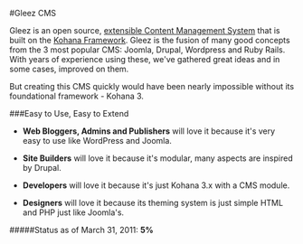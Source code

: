 #Gleez CMS 

Gleez is an open source, [extensible Content Management System](http://en.wikipedia.org/wiki/Content_management_system) that is built on the [Kohana Framework](http://kohanaframework.org). Gleez is the fusion of many good concepts from the 3 most popular CMS: Joomla, Drupal, Wordpress and Ruby Rails. With years of experience using these, we've gathered great ideas and in some cases, improved on them.

But creating this CMS quickly would have been nearly impossible without its foundational framework - Kohana 3.

###Easy to Use, Easy to Extend


* **Web Bloggers, Admins and Publishers** will love it because it's very easy to use like WordPress and Joomla.

* **Site Builders** will love it because it's modular, many aspects are inspired by Drupal.

* **Developers** will love it because it's just Kohana 3.x with a CMS module.

* **Designers** will love it because its theming system is just simple HTML and PHP just like Joomla's.

#####Status as of March 31, 2011: **5%**
